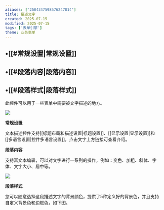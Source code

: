 ```yaml
---
aliases: ["2504347598576247814"]
title: 描述文字
created: 2025-07-15
modified: 2025-07-15
tags: ['表单引擎']
theme: 业务表单
---
```


## •[[#常规设置|常规设置]]

## •[[#段落内容|段落内容]]

## •[[#段落样式|段落样式]]

此控件可以用于一些表单中需要被文字描述的地方。

![](https://myhelpdoc.oss-cn-heyuan.aliyuncs.com/mdimages/852bbdae23548fe877002ec648d3b7ff.jpg)

**常规设置**

文本描述控件支持[[标题布局和描述设置|标题设置]]、[[显示设置|显示设置]]和[[多语言设置|控件多语言设置]]，点击文字上方链接可查看介绍。

**段落内容**

支持富文本编辑，可以对文字进行一系列的操作，例如：变色、加粗、斜体、字体、文字大小、居中等。

![](https://myhelpdoc.oss-cn-heyuan.aliyuncs.com/mdimages/b02dd627a276a804313952a14da9141c.jpg)

**段落样式**

您可以随意选择这段描述文字的背景颜色，提供了5种定义好的背景色，并且支持自定义背景色和边框色，如下图。

